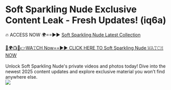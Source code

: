 # Soft Sparkling Nude Exclusive Content Leak - Fresh Updates! (iq6a)

🔥 ACCESS NOW 🌍==►► <a href="https://tinyurl.com/yc657z5k" rel="nofollow">Soft Sparkling Nude Latest Collection</a>
<br><br>
[🔴🌍📺📱👉WA𝚃CH Now==►► CLICK HERE TO Soft Sparkling Nude 𝚆𝙰𝚃𝙲𝙷 NOW](https://tinyurl.com/yc657z5k)
<br><br>
Unlock Soft Sparkling Nude's private videos and photos today! Dive into the newest 2025 content updates and explore exclusive material you won’t find anywhere else.
<br>
<a href="https://tinyurl.com/yc657z5k" rel="nofollow" data-target="animated-image.originalLink"><img src="https://camo.githubusercontent.com/8a4f000d20f83aca3bf7ec5f350d767afa0574a8a352519fd8cfa583a6f93a33/68747470733a2f2f692e696d6775722e636f6d2f644a486b345a712e676966" data-canonical-src="https://i.imgur.com/dJHk4Zq.gif" style="max-width: 100%; display: inline-block;" data-target="animated-image.originalImage"></a>
<br>
